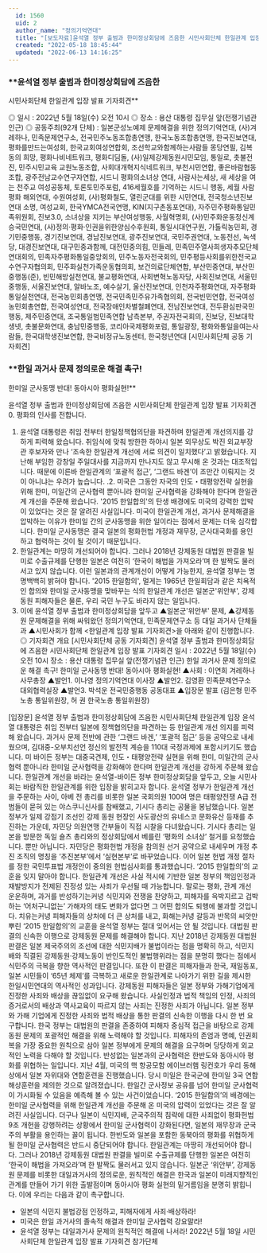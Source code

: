 ```yaml
---
  id: 1560
  uid: 2
  author_name: "정의기억연대"
  title: "[보도자료]윤석열 정부 출범과 한미정상회담에 즈음한 시민사회단체 한일관계 입장 발표 기자회견"
  created: "2022-05-18 18:45:44"
  updated: "2022-06-13 14:16:25"
---
```

### **윤석열 정부 출범과 한미정상회담에 즈음한
시민사회단체 한일관계 입장 발표 기자회견**

◎ 일시 : 2022년 5월 18일(수) 오전 10시
◎ 장소 : 용산 대통령 집무실 앞(전쟁기념관 인근)
◎ 공동주최(92개 단체) : 
일본군성노예제 문제해결을 위한 정의기억연대, (사)겨레하나, 민족문제연구소, 전국민주노동조합총연맹, 한국노동조합총연맹, 한국진보연대, 평화를만드는여성회, 한국교회여성연합회, 조선학교와함께하는사람들 몽당연필, 김복동의 희망, 평화나비네트워크, 평화디딤돌, (사)일제강제동원시민모임, 통일로, 촛불전진, 민주시민교육 교원노동조합, 사회대개혁지식네트워크, 부천시민연합, 좋은바람협동조합, 광주전남교수연구자연합, 시드니 평화의소녀상 연대, 사람사는세상, 새 세상을 여는 천주교 여성공동체, 토론토민주포럼, 416세월호를 기억하는 시드니 행동, 세월 사람 평화 해외연대, 수원여성회, (사)평화철도, 열린군대를 위한 시민연대, 전국청소년진보연대 소명, 여성교회, 한국YMCA전국연맹, KIN(지구촌동포연대), 자주민주평화통일민족위원회, 진보3.0, 소녀상을 지키는 부산여성행동, 사월혁명회, (사)민주화운동정신계승국민연대, (사)정의·평화·인권을위한양심수후원회, 통일시대연구원, 가톨릭농민회, 경기민중행동, 경기진보연대, 경남진보연대, 광주진보연대, 국민주권연대, 노동전선, 녹색당, 대경진보연대, 대구민중과함께, 대전민중의힘, 민들레, 민족민주열사희생자추모단체연대회의, 민족자주평화통일중앙회의, 민주노동자전국회의, 민주평등사회를위한전국교수연구자협의회, 민주화실천가족운동협의회, 보건의료단체연합, 부산민중연대, 부산민중행동(준), 빈민해방실천연대, 불교평화연대, 사회변혁노동자당, 사회진보연대, 서울민중행동, 서울진보연대, 알바노조, 예수살기, 울산진보연대, 인천자주평화연대, 자주평화통일실천연대, 전국농민회총연맹, 전국민족민주유가족협의회, 전국빈민연합, 전국여성농민회총연합, 전국여성연대, 전국장애인차별철폐연대, 전남진보연대, 전두환심판국민행동, 제주민중연대, 조국통일범민족연합 남측본부, 주권자전국회의, 진보당, 진보대학생넷, 촛불문화연대, 충남민중행동, 코리아국제평화포럼, 통일광장, 평화와통일을여는사람들, 한국대학생진보연합, 한국비정규노동센터, 한국청년연대
\[시민사회단체 공동 기자회견\]

### **한일 과거사 문제 정의로운 해결 촉구!
한미일 군사동맹 반대!
동아시아 평화실현!**

윤석열 정부 출범과 한미정상회담에 즈음한
시민사회단체 한일관계 입장 발표 기자회견
0. 평화의 인사를 전합니다.
1. 윤석열 대통령은 취임 전부터 한일정책협의단을 파견하며 한일관계 개선의지를 강하게 피력해 왔습니다. 취임식에 맞춰 방한한 하야시 일본 외무상도 박진 외교부장관 후보자와 만나 ‘조속한 한일관계 개선에 서로 의견이 일치했다’고 밝혔습니다. 지난해 부임한 강창일 주일대사를 지금까지 만나지도 않고 무시해 온 것과는 대조적입니다. 때문에 이른바 한일관계의 ‘포괄적 접근’, ‘그랜드 바겐’이 조만간 이뤄지는 것이 아니냐는 우려가 높습니다.
.2. 미국은 그동안 자국의 인도・태평양전략 실현을 위해 한미, 미일간의 군사협력 뿐아니라 한미일 군사협력을 강화해야 한다며 한일관계 개선을 주문해 왔습니다. '2015 한일합의'의 탄생 배경에도 미국의 강력한 압박이 있었다는 것은 잘 알려진 사실입니다. 미국이 한일관계 개선, 과거사 문제해결을 압박하는 이유가 한미일 간의 군사동맹을 위한 일이라는 점에서 문제는 더욱 심각합니다. 한미일 군사동맹은 결국 일본의 평화헌법 개정과 재무장, 군사대국화를 용인하고 협력하는 것이 될 것이기 때문입니다.
3. 한일관계는 마땅히 개선되어야 합니다. 그러나 2018년 강제동원 대법원 판결을 빌미로 수출규제를 단행한 일본은 여전히 ‘한국이 해법을 가져오라’며 한 발짝도 물러서고 있지 않습니다. 이런 일본과의 관계개선이 어떻게 가능한지, 윤석열 정부는 명명백백히 밝혀야 합니다. '2015 한일합의', 멀게는 1965년 한일회담과 같은 치욕적인 합의와 한미일 군사동맹을 맞바꾸는 식의 한일관계 개선은 일본군'위안부', 강제동원 피해자들은 물론, 우리 국민 누구도 바라지 않는 일입니다.
4. 이에 윤석열 정부 출범과 한미정상회담을 앞두고 ▲일본군'위안부' 문제, ▲강제동원 문제해결을 위해 싸워왔던 정의기억연대, 민족문제연구소 등 대일 과거사 단체들과 ▲시민사회가 함께 <한일관계 입장 발표 기자회견>을 아래와 같이 진행합니다.
◎ 기자회견 개요
\[시민사회단체 공동 기자회견\]
윤석열 정부 출범과 한미정상회담에 즈음한
시민사회단체 한일관계 입장 발표 기자회견
일시 : 2022년 5월 18일(수) 오전 10시
장소 : 용산 대통령 집무실 앞(전쟁기념관 인근)
한일 과거사 문제 정의로운 해결 촉구!
한미일 군사동맹 반대!
동아시아 평화실현!
▲사회 : 이연희 겨레하나 사무총장
▲발언1. 이나영 정의기억연대 이사장
▲발언2. 김영환 민족문제연구소 대외협력실장
▲발언3. 박석운 전국민중행동 공동대표
▲입장문 발표 (김은형 민주노총 통일위원장, 허 권 한국노총 통일위원장)

\[입장문\]
윤석열 정부 출범과 한미정상회담에 즈음한
시민사회단체 한일관계 입장
윤석열 대통령은 취임 전부터 일본에 정책협의단을 파견하는 등 한일관계 개선 의지를 피력해 왔습니다. 과거사 문제 전반에 관한 ‘그랜드 바겐,’ ‘포괄적 접근’ 등을 공약으로 내세웠으며, 김대중-오부치선언 정신의 발전적 계승을 110대 국정과제에 포함시키기도 했습니다.
미 바이든 정부는 대중국견제, 인도・태평양전략 실현을 위해 한미, 미일간의 군사협력 뿐아니라 한미일 군사협력을 강화해야 한다며 한일관계 개선을 강하게 주문해 왔습니다.
한일관계 개선을 바라는 윤석열-바이든 정부 한미정상회담을 앞두고, 오늘 시민사회는 바람직한 한일관계를 위한 입장을 밝히고자 합니다.
윤석열 정부가 한일관계 개선을 주문하는 사이, 아베 전 총리를 비롯한 일본 국회의원 100여 명은 태평양전쟁 A급 전범들이 묻혀 있는 야스쿠니신사를 참배했고, 기시다 총리는 공물을 봉납했습니다. 일본 정부가 일제 강점기 조선인 강제 동원 현장인 사도광산의 유네스코 문화유산 등재를 추진하는 가운데, 자민당 의원연맹 간부들이 직접 시찰을 다녀왔습니다. 기시다 총리는 일본을 방문한 독일 숄츠 총리와의 정상회담에서 베를린 ‘평화의 소녀상’ 철거를 요청했습니다.
뿐만 아닙니다. 자민당은 평화헌법 개정을 참의원 선거 공약으로 내세우며 개정 추진 조직의 명칭을 ‘추진본부’에서 ‘실현본부’로 바꾸었습니다. 이어 일본 헌법 개정 절차를 정한 국민투표법 개정안이 중의원 헌법심사회를 통과했습니다.
‘2015 한일합의’의 교훈을 잊지 말아야 합니다.
한일관계 개선은 사실 적시에 기반한 일본 정부의 책임인정과 재발방지가 전제된 진정성 있는 사죄가 우선될 때 가능합니다. 말로는 평화, 관계 개선 운운하며, 과거를 반성하기는커녕 식민지와 전쟁을 찬양하고, 피해자를 윽박지르고 겁박하는 ‘어처구니없는’ 가해자의 태도 변화가 없다면 그 어떤 합의도 퇴행에 불과할 것입니다.
치유는커녕 피해자들의 상처에 더 큰 상처를 내고, 화해는커녕 갈등과 반목의 씨앗만 뿌린 ‘2015 한일합의’의 교훈을 윤석열 정부는 절대 잊어서는 안 될 것입니다.
대법원 판결의 신속한 이행으로 강제동원 문제를 해결해야 합니다.
지난 2018년 강제동원 대법원 판결은 일본 제국주의의 조선에 대한 식민지배가 불법이라는 점을 명확히 하고, 식민지배와 직결된 강제동원·강제노동이 반인도적인 불법행위라는 점을 분명히 했다는 점에서 식민주의 극복을 향한 역사적인 판결입니다. 또한 이 판결은 피해자들과 한국, 재일동포, 일본 시민들이 ‘65년 체제’를 극복하고 새로운 한일관계로 나아가기 위한 길을 제시한 한일시민연대의 역사적인 성과입니다.
강제동원 피해자들은 일본 정부와 가해기업에게 진정한 사죄와 배상을 끊임없이 요구해 왔습니다. 사실인정과 법적 책임의 인정, 사죄의 증거로서의 배상과 역사교육이 따르지 않는 사죄는 진정한 사죄가 아닙니다. 일본 정부와 가해 기업에게 진정한 사죄와 법적 배상을 통한 판결의 신속한 이행을 다시 한 번 요구합니다.
한국 정부는 대법원의 판결을 존중하여 피해자 중심적 접근을 바탕으로 강제동원 문제의 포괄적인 해결을 위해 노력해야 할 것입니다. 피해자의 존엄과 명예, 인권회복을 가장 중요한 원칙으로 삼아 일본 정부에게 문제의 해결을 요구하며 당당하게 외교적인 노력을 다해야 할 것입니다.
반성없는 일본과의 군사협력은 한반도와 동아시아 평화를 위협하는 일입니다.
지난 4월, 미국의 핵 항공모함 에이브러햄 링컨호가 우리 동해상에서 일본 자위대와 연합훈련을 진행했습니다. 당시 미일은 한국군에 한미일 3국 연합 해상훈련을 제의한 것으로 알려졌습니다. 한일간 군사정보 공유를 넘어 한미일 군사협력이 가시화될 수 있음을 예측해 볼 수 있는 사건이었습니다. 
‘2015 한일합의’의 배경에는 한미일 군사협력을 위해 한일관계 개선을 주문해 온 미국의 압력이 있었다는 것은 잘 알려진 사실입니다. 더구나 일본이 식민지배, 군국주의적 침략에 대한 사죄없이 평화헌법 9조 개헌을 강행하려는 상황에서 한미일 군사협력이 강화된다면, 일본의 재무장과 군국주의 부활을 용인하는 꼴이 됩니다. 한반도와 일본을 포함한 동북아의 평화를 위협하게 될 한미일 군사협력은 반드시 중단되어야 합니다. 
한일관계는 마땅히 개선되어야 합니다.
그러나 2018년 강제동원 대법원 판결을 빌미로 수출규제를 단행한 일본은 여전히 ‘한국이 해법을 가져오라’며 한 발짝도 물러서고 있지 않습니다. 일본군 ‘위안부’, 강제동원 문제를 비롯한 대일과거사의 정의로운, 원칙적인 해결은 한국과 일본이 미래지향적인 관계를 만들어 가기 위한 출발점이며 동아시아 평화 실현의 밑거름임을 분명히 밝힙니다.
이에 우리는 다음과 같이 촉구합니다.
- 일본의 식민지 불법강점 인정하고, 피해자에게 사죄·배상하라!
- 미국은 한일 과거사의 졸속적 해결과 한미일 군사협력 강요말라!
- 윤석열 정부는 대일과거사 문제의 원칙적인 해결에 나서라!
2022년 5월 18일
시민사회단체 한일관계 입장 발표 기자회견 참가단체